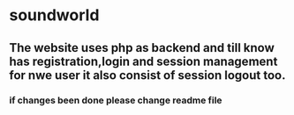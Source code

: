 # soundworld
## The website uses php as backend and till know has registration,login and session management for nwe user it also consist of session logout too.
### if changes been done please change readme file
